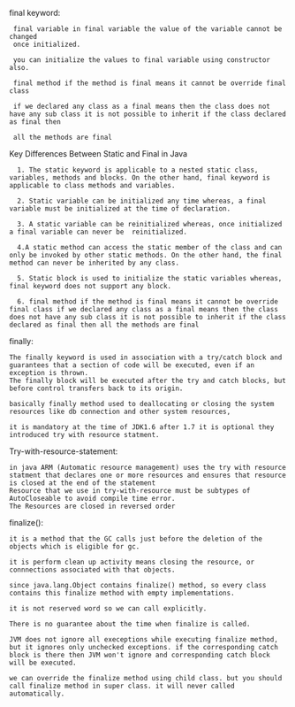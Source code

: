 final keyword:

	 final variable in final variable the value of the variable cannot be changed
	 once initialized.
	 
	 you can initialize the values to final variable using constructor also.
	 
	 final method if the method is final means it cannot be override final class
	 
	 if we declared any class as a final means then the class does not have any sub class it is not possible to inherit if the class declared as final then 
	 
	 all the methods are final
	 
	 

Key Differences Between Static and Final in Java
	  
	  1. The static keyword is applicable to a nested static class, variables, methods and blocks. On the other hand, final keyword is applicable to class methods and variables. 
	  
	  2. Static variable can be initialized any time whereas, a final variable must be initialized at the time of declaration. 
	  
	  3. A static variable can be reinitialized whereas, once initialized a final variable can never be	 reinitialized. 
	  
	  4.A static method can access the static member of the class and can only be invoked by other static methods. On the other hand, the final method can never be inherited by any class. 
	  
	  5. Static block is used to initialize the static variables whereas, final keyword does not support any block.
	  
	  6. final method if the method is final means it cannot be override final class if we declared any class as a final means then the class does not have any sub class it is not possible to inherit if the class declared as final then all the methods are final
	  
finally:
	
	The finally keyword is used in association with a try/catch block and guarantees that a section of code will be executed, even if an exception is thrown.
	The finally block will be executed after the try and catch blocks, but before control transfers back to its origin.
	
	basically finally method used to deallocating or closing the system resources like db connection and other system resources,
	
	it is mandatory at the time of JDK1.6 after 1.7 it is optional they introduced try with resource statment.
	
Try-with-resource-statement:
	
	in java ARM (Automatic resource management) uses the try with resource statment that declares one or more resources and ensures that resource is closed at the end of the statement
	Resource that we use in try-with-resource must be subtypes of AutoCloseable to avoid compile time error.
	The Resources are closed in reversed order
	
finalize():
	
	it is a method that the GC calls just before the deletion of the objects which is eligible for gc.
	
	it is perform clean up activity means closing the resource, or connnections associated with that objects.
	
	since java.lang.Object contains finalize() method, so every class contains this finalize method with empty implementations.
	
	it is not reserved word so we can call explicitly.
	
	There is no guarantee about the time when finalize is called.
	
	JVM does not ignore all execeptions while executing finalize method, but it ignores only unchecked exceptions. if the corresponding catch block is there then JVM won't ignore and corresponding catch block will be executed.
	
	we can override the finalize method using child class. but you should call finalize method in super class. it will never called automatically. 
	
		
